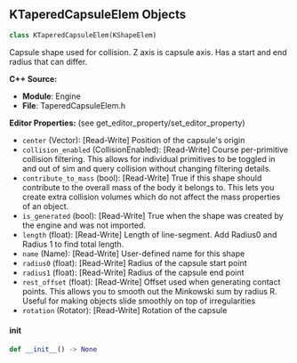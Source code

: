 ## KTaperedCapsuleElem Objects

```python
class KTaperedCapsuleElem(KShapeElem)
```

Capsule shape used for collision. Z axis is capsule axis. Has a start and end radius that can differ.

**C++ Source:**

- **Module**: Engine
- **File**: TaperedCapsuleElem.h

**Editor Properties:** (see get_editor_property/set_editor_property)

- ``center`` (Vector):  [Read-Write] Position of the capsule's origin
- ``collision_enabled`` (CollisionEnabled):  [Read-Write] Course per-primitive collision filtering. This allows for individual primitives to
                be toggled in and out of sim and query collision without changing filtering details.
- ``contribute_to_mass`` (bool):  [Read-Write] True if this shape should contribute to the overall mass of the body it
                belongs to. This lets you create extra collision volumes which do not affect
                the mass properties of an object.
- ``is_generated`` (bool):  [Read-Write] True when the shape was created by the engine and was not imported.
- ``length`` (float):  [Read-Write] Length of line-segment. Add Radius0 and Radius 1 to find total length.
- ``name`` (Name):  [Read-Write] User-defined name for this shape
- ``radius0`` (float):  [Read-Write] Radius of the capsule start point
- ``radius1`` (float):  [Read-Write] Radius of the capsule end point
- ``rest_offset`` (float):  [Read-Write] Offset used when generating contact points. This allows you to smooth out
                the Minkowski sum by radius R. Useful for making objects slide smoothly
                on top of irregularities
- ``rotation`` (Rotator):  [Read-Write] Rotation of the capsule

<a id="unreal.KTaperedCapsuleElem.__init__"></a>

#### __init__

```python
def __init__() -> None
```

<a id="unreal.KLevelSetElem"></a>